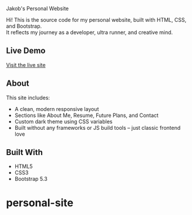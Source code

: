 Jakob's Personal Website

Hi! This is the source code for my personal website, built with HTML, CSS, and Bootstrap.  
It reflects my journey as a developer, ultra runner, and creative mind.

## Live Demo

[Visit the live site](https://deine-netlify-url.netlify.app)

## About

This site includes:

- A clean, modern responsive layout
- Sections like About Me, Resume, Future Plans, and Contact
- Custom dark theme using CSS variables
- Built without any frameworks or JS build tools – just classic frontend love

## Built With

- HTML5
- CSS3
- Bootstrap 5.3
# personal-site
